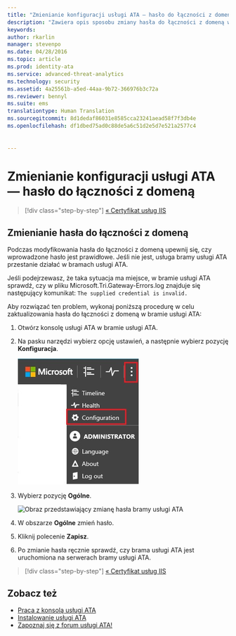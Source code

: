 ```yaml
---
title: "Zmienianie konfiguracji usługi ATA — hasło do łączności z domeną | Microsoft Advanced Threat Analytics"
description: "Zawiera opis sposobu zmiany hasła do łączności z domeną w ramach bramy usługi ATA."
keywords: 
author: rkarlin
manager: stevenpo
ms.date: 04/28/2016
ms.topic: article
ms.prod: identity-ata
ms.service: advanced-threat-analytics
ms.technology: security
ms.assetid: 4a25561b-a5ed-44aa-9b72-366976b3c72a
ms.reviewer: bennyl
ms.suite: ems
translationtype: Human Translation
ms.sourcegitcommit: 8d1dedaf86031e8585cca23241aead58f7f3db4e
ms.openlocfilehash: df1dbed75ad0c88de5a6c51d2e5d7e521a2577c4


---
```


# Zmienianie konfiguracji usługi ATA — hasło do łączności z domeną

>[!div class="step-by-step"]
[« Certyfikat usług IIS](modifying-ata-config-iiscert.md)


## Zmienianie hasła do łączności z domeną
Podczas modyfikowania hasła do łączności z domeną upewnij się, czy wprowadzone hasło jest prawidłowe. Jeśli nie jest, usługa bramy usługi ATA przestanie działać w bramach usługi ATA.

Jeśli podejrzewasz, że taka sytuacja ma miejsce, w bramie usługi ATA sprawdź, czy w pliku Microsoft.Tri.Gateway-Errors.log znajduje się następujący komunikat:
`The supplied credential is invalid.`

Aby rozwiązać ten problem, wykonaj poniższą procedurę w celu zaktualizowania hasła do łączności z domeną w bramie usługi ATA:

1.  Otwórz konsolę usługi ATA w bramie usługi ATA.

2.  Na pasku narzędzi wybierz opcję ustawień, a następnie wybierz pozycję **Konfiguracja**.

    ![Ikona ustawień konfiguracji usługi ATA](media/ATA-config-icon.JPG)

3.  Wybierz pozycję **Ogólne**.

    ![Obraz przedstawiający zmianę hasła bramy usługi ATA](media/ATA-GW-change-DC-password.JPG)

4.  W obszarze **Ogólne** zmień hasło.

5.  Kliknij polecenie **Zapisz**.

6.  Po zmianie hasła ręcznie sprawdź, czy brama usługi ATA jest uruchomiona na serwerach bramy usługi ATA.

>[!div class="step-by-step"]
[« Certyfikat usług IIS](modifying-ata-config-iiscert.md)

## Zobacz też
- [Praca z konsolą usługi ATA](working-with-ata-console.md)
- [Instalowanie usługi ATA](install-ata.md)
- [Zapoznaj się z forum usługi ATA!](https://social.technet.microsoft.com/Forums/security/home?forum=mata)



<!--HONumber=Jun16_HO4-->


